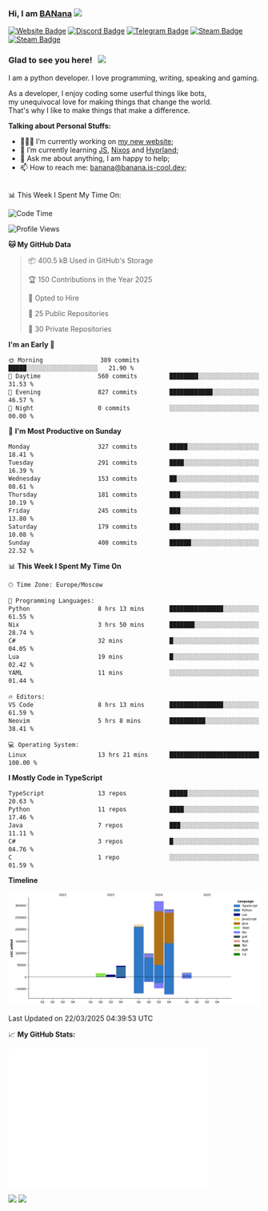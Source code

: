 ### Hi, I am <a href="https://banana.is-cool.dev" target="_blank">BANana</a> <img src="https://media.giphy.com/media/hvRJCLFzcasrR4ia7z/giphy.gif" width="25px">


[![Website Badge](https://img.shields.io/badge/Website-3b5998?style=for-the-badge&logo=google-chrome&logoColor=white)](https://banana.is-cool.dev)
[![Discord Badge](https://img.shields.io/badge/-Discord-424242?style=for-the-badge&logo=Discord&logoColor=white)](https://discord.gg/sQgHEERpqR)
[![Telegram Badge](https://img.shields.io/badge/-Telegram-0088cc?style=for-the-badge&logo=Telegram&logoColor=white)](https://t.me/BANanaD3V)
[![Steam Badge](https://img.shields.io/badge/-Steam-1b2838?style=for-the-badge&logo=Steam&logoColor=white)](https://steamcommunity.com/id/BANanaD3V/)
[![Steam Badge](https://img.shields.io/badge/-Reddit-ff6314?style=for-the-badge&logo=Reddit&logoColor=white)](https://www.reddit.com/user/BANanaD3V)

### Glad to see you here! &nbsp; ![](https://visitor-badge-reloaded.herokuapp.com/badge?page_id=BANanaD3V.BANanaD3V&style=for-the-badge)

I am a python developer. I love programming, writing, speaking and gaming.

As a developer, I enjoy coding some userful things like bots,
<br>my unequivocal love for making things that change the world. 
<br>That's why I like to make things that make a difference.
  

**Talking about Personal Stuffs:**

- 👨🏻‍💻 I’m currently working on [my new website](https://banana.is-cool.dev);
- 🚀 I’m currently learning [JS](https://js.org), [Nixos](https://nixos.org) and [Hyprland](https://hyprland.org);
- 💬 Ask me about anything, I am happy to help;
- 📫 How to reach me: banana@banana.is-cool.dev;

</br>
📊 This Week I Spent My Time On:

<!--START_SECTION:waka-->
![Code Time](http://img.shields.io/badge/Code%20Time-1%2C374%20hrs%2029%20mins-blue)

![Profile Views](http://img.shields.io/badge/Profile%20Views-33-blue)

**🐱 My GitHub Data** 

> 📦 400.5 kB Used in GitHub's Storage 
 > 
> 🏆 150 Contributions in the Year 2025
 > 
> 💼 Opted to Hire
 > 
> 📜 25 Public Repositories 
 > 
> 🔑 30 Private Repositories 
 > 
**I'm an Early 🐤** 

```text
🌞 Morning                389 commits         █████░░░░░░░░░░░░░░░░░░░░   21.90 % 
🌆 Daytime                560 commits         ████████░░░░░░░░░░░░░░░░░   31.53 % 
🌃 Evening                827 commits         ████████████░░░░░░░░░░░░░   46.57 % 
🌙 Night                  0 commits           ░░░░░░░░░░░░░░░░░░░░░░░░░   00.00 % 
```
📅 **I'm Most Productive on Sunday** 

```text
Monday                   327 commits         █████░░░░░░░░░░░░░░░░░░░░   18.41 % 
Tuesday                  291 commits         ████░░░░░░░░░░░░░░░░░░░░░   16.39 % 
Wednesday                153 commits         ██░░░░░░░░░░░░░░░░░░░░░░░   08.61 % 
Thursday                 181 commits         ███░░░░░░░░░░░░░░░░░░░░░░   10.19 % 
Friday                   245 commits         ███░░░░░░░░░░░░░░░░░░░░░░   13.80 % 
Saturday                 179 commits         ███░░░░░░░░░░░░░░░░░░░░░░   10.08 % 
Sunday                   400 commits         ██████░░░░░░░░░░░░░░░░░░░   22.52 % 
```


📊 **This Week I Spent My Time On** 

```text
🕑︎ Time Zone: Europe/Moscow

💬 Programming Languages: 
Python                   8 hrs 13 mins       ███████████████░░░░░░░░░░   61.55 % 
Nix                      3 hrs 50 mins       ███████░░░░░░░░░░░░░░░░░░   28.74 % 
C#                       32 mins             █░░░░░░░░░░░░░░░░░░░░░░░░   04.05 % 
Lua                      19 mins             █░░░░░░░░░░░░░░░░░░░░░░░░   02.42 % 
YAML                     11 mins             ░░░░░░░░░░░░░░░░░░░░░░░░░   01.44 % 

🔥 Editors: 
VS Code                  8 hrs 13 mins       ███████████████░░░░░░░░░░   61.59 % 
Neovim                   5 hrs 8 mins        ██████████░░░░░░░░░░░░░░░   38.41 % 

💻 Operating System: 
Linux                    13 hrs 21 mins      █████████████████████████   100.00 % 
```

**I Mostly Code in TypeScript** 

```text
TypeScript               13 repos            █████░░░░░░░░░░░░░░░░░░░░   20.63 % 
Python                   11 repos            ████░░░░░░░░░░░░░░░░░░░░░   17.46 % 
Java                     7 repos             ███░░░░░░░░░░░░░░░░░░░░░░   11.11 % 
C#                       3 repos             █░░░░░░░░░░░░░░░░░░░░░░░░   04.76 % 
C                        1 repo              ░░░░░░░░░░░░░░░░░░░░░░░░░   01.59 % 
```



**Timeline**

![Lines of Code chart](https://raw.githubusercontent.com/BANanaD3V/BANanaD3V/master/assets/bar_graph.png)


 Last Updated on 22/03/2025 04:39:53 UTC
<!--END_SECTION:waka-->


📈 **My GitHub Stats:**

<img alt="" width="400" src="https://github.com/BANanaD3V/BANanaD3V/blob/master/metrics.plugin.isocalendar.fullyear.svg">

<p>
  <img height="180em" src="https://github-readme-stats.vercel.app/api?username=BANanaD3V&show_icons=true&hide_border=true&&count_private=true&include_all_commits=true&theme=dark"/>
  <img height="180em" src="https://github-readme-stats.vercel.app/api/top-langs/?username=BAnanaD3V&show_icons=true&hide_border=true&layout=compact&langs_count=10&theme=dark"/>
</p>





